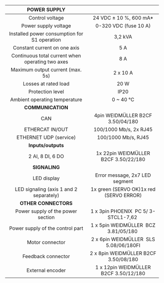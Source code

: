 | **POWER SUPPLY** |   |
| :---: | :---: |
| Control voltage | 24 VDC ± 10 %, 600 mA* |
| Power supply voltage | 0-320 VDC (fuse 10 A) |
| Installed power consumption for S1 operation | 3,2 kVA |
| Constant current on one axis | 5 A |
| Continuous total current when operating two axes | 8 A |
| Maximum output current (max. 5s) | 2 x 10 A |
| Losses at rated load | 20 W |
| Protection level | IP20 |
| Ambient operating temperature | 0 ~ 40 °C |
| **COMMUNICATION** |   |
| CAN | 4pin WEIDMÜLLER  B2CF 3.50/04/180 |
| ETHERCAT IN/OUT | 100/1000 Mb/s, 2x RJ45 |
| ETHERNET UDP (service) | 100/1000 Mb/s, RJ45 |
| **Inputs/outputs** |   |
| 2 AI, 8 DI, 6 DO | 1x 22pin WEIDMÜLLER  B2CF 3.50/22/180 |
| **SIGNALING** |   |
| LED display | Error message, 2x7 LED segment |
| LED signaling (axis 1 and 2 separately) | 1x green (SERVO OK)1x red (SERVO ERROR) |
| **OTHER CONNECTORS** |   |
| Power supply of the power section | 1 x 3pin PHOENIX  PC 5/ 3-STCL1-7,62   |
| Power supply of the control part | 1 x 5pin WEIDMÜLLER  BCZ 3.81/05/180   |
| Motor connector | 2 x 6pin WEIDMÜLLER  SLS 5.08/06/180FI  |
| Feedback connector | 2 x 8pin WEIDMÜLLER  B2CF 3.50/08/180 |
| External encoder | 1 x 12pin WEIDMÜLLER  B2CF 3.50/12/180 |
